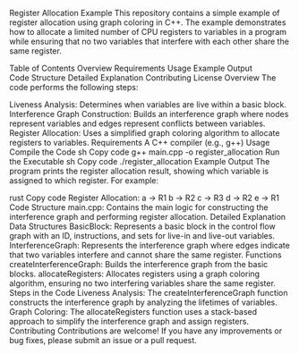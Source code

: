 Register Allocation Example
This repository contains a simple example of register allocation using graph coloring in C++. The example demonstrates how to allocate a limited number of CPU registers to variables in a program while ensuring that no two variables that interfere with each other share the same register.

Table of Contents
Overview
Requirements
Usage
Example Output    
Code Structure
Detailed Explanation
Contributing
License
Overview
The code performs the following steps:

Liveness Analysis: Determines when variables are live within a basic block.
Interference Graph Construction: Builds an interference graph where nodes represent variables and edges represent conflicts between variables.
Register Allocation: Uses a simplified graph coloring algorithm to allocate registers to variables.
Requirements
A C++ compiler (e.g., g++)
Usage
Compile the Code
sh
Copy code
g++ main.cpp -o register_allocation
Run the Executable
sh
Copy code
./register_allocation
Example Output
The program prints the register allocation result, showing which variable is assigned to which register. For example:

rust
Copy code
Register Allocation:
a -> R1
b -> R2
c -> R3
d -> R2
e -> R1
Code Structure
main.cpp: Contains the main logic for constructing the interference graph and performing register allocation.
Detailed Explanation
Data Structures
BasicBlock: Represents a basic block in the control flow graph with an ID, instructions, and sets for live-in and live-out variables.
InterferenceGraph: Represents the interference graph where edges indicate that two variables interfere and cannot share the same register.
Functions
createInterferenceGraph: Builds the interference graph from the basic blocks.
allocateRegisters: Allocates registers using a graph coloring algorithm, ensuring no two interfering variables share the same register.
Steps in the Code
Liveness Analysis: The createInterferenceGraph function constructs the interference graph by analyzing the lifetimes of variables.
Graph Coloring: The allocateRegisters function uses a stack-based approach to simplify the interference graph and assign registers.
Contributing
Contributions are welcome! If you have any improvements or bug fixes, please submit an issue or a pull request.
